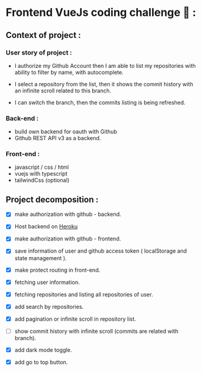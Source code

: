 # Frontend VueJs coding challenge 💪 :

## Context of project :

### User story of project :

- I authorize my Github Account then I am able to list my repositories with ability to filter by name, with autocomplete.

- I select a repository from the list, then it shows the commit history with an infinite scroll related to this branch.

- I can switch the branch, then the commits listing is being refreshed.

### Back-end :
- build own backend for oauth with Github
- Github REST API v3 as a backend.

### Front-end :

- javascript / css / html
- vuejs with typescript
- tailwindCss (optional)

## Project decomposition :
- [x] make authorization with github - backend.
- [x] Host backend on [Heroku](https://heroku.com/)
- [x] make authorization with github - frontend.
- [x] save information of user and github access token ( localStorage and state management ).
- [x] make protect routing in front-end.
- [x] fetching user information.
- [x] fetching repositories and listing all repositories of user.
- [x] add search by repositories.
- [x] add pagination or infinite scroll in repository list.
- [ ] show commit history with infinite scroll (commits are related with branch).
- [x] add dark mode toggle.
- [x] add go to top button.

